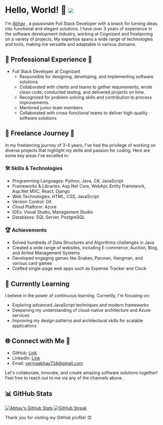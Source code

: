 # Hello, World! 👋                                                           ![](https://komarev.com/ghpvc/?username=vermaabhay734)



I'm [Abhay](https://github.com/vermaabhay734) , a passionate Full Stack Developer with a knack for turning ideas into functional and elegant solutions. I have over 3 years of experience in the software development industry, working at Cognizant and freelancing on a variety of projects. My expertise spans a wide range of technologies and tools, making me versatile and adaptable in various domains.

## 💼 Professional Experience 🔭

- Full Stack Developer at Cognizant
  - Responsible for designing, developing, and implementing software solutions.
  - Collaborated with clients and teams to gather requirements, wrote clean code, conducted testing, and delivered projects on time.
  - Recognized for problem-solving skills and contribution to process improvements.
  - Mentored junior team members
  - Collaborated with cross-functional teams to deliver high-quality software solutions

## 🚀 Freelance Journey 👯

In my freelancing journey of 3-4 years, I've had the privilege of working on diverse projects that highlight my skills and passion for coding. Here are some key areas I've excelled in:

### 🛠️ Skills & Technologies 

- Programming Languages: Python, Java, C#, JavaScript
- Frameworks & Libraries: Asp.Net Core, WebApi, Entity Framework, Asp.Net MVC, React, Django
- Web Technologies: HTML, CSS, JavaScript
- Version Control: Git
- Cloud Platform: Azure
- IDEs: Visual Studio, Management Studio
- Databases: SQL Server, PostgreSQL

### 🏆 Achievements 

- Solved hundreds of Data Structures and Algorithms challenges in Java
- Created a wide range of websites, including E-commerce, Auction, Blog, and Airline Management Systems
- Developed engaging games like Snakes, Pacman, Hangman, and various card games
- Crafted single-page web apps such as Expense Tracker and Clock

## 🌱 Currently Learning

I believe in the power of continuous learning. Currently, I'm focusing on:

- Exploring advanced JavaScript techniques and modern frameworks
- Deepening my understanding of cloud-native architecture and Azure services
- Improving my design patterns and architectural skills for scalable applications

## 🌐 Connect with Me 🔗

- GitHub: [Link](https://github.com/vermaabhay734) 
- LinkedIn: [Link](https://www.linkedin.com/in/abhay-verma-190685183/)
- Email: vermaabhay734@gmail.com
<!-- - Portfolio: [Your Portfolio Website URL](https://yourportfolio.com)-->

Let's collaborate, innovate, and create amazing software solutions together! Feel free to reach out to me via any of the channels above.


## 📊 GitHub Stats

[![Abhay's GitHub Stats](https://github-readme-stats.vercel.app/api?username=vermaabhay734&count_private=true&show_icons=true)](https://github.com/vermaabhay734)
[![GitHub Streak](https://github-readme-streak-stats.herokuapp.com/?user=vermaabhay734)](https://github.com/vermaabhay734)

<!--
## 🌐 Visit My Website
Explore my personal website: [www.yourwebsite.com](https://www.yourwebsite.com)

## 👁️ Profile Views
![](https://komarev.com/ghpvc/?username=vermaabhay734&color=brightgreen)
-->

Thank you for visiting my GitHub profile! 😊
